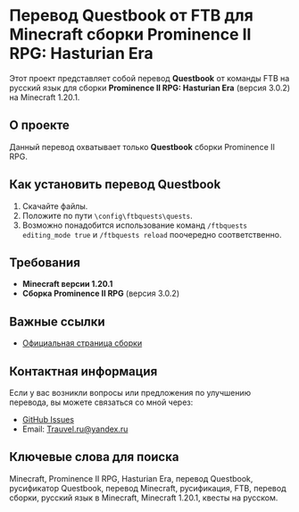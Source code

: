 # Перевод Questbook от FTB для Minecraft сборки Prominence II RPG: Hasturian Era

Этот проект представляет собой перевод **Questbook** от команды FTB на русский язык для сборки **Prominence II RPG: Hasturian Era** (версия 3.0.2) на Minecraft 1.20.1.

## О проекте

Данный перевод охватывает только **Questbook** сборки Prominence II RPG.

## Как установить перевод Questbook

1. Скачайте файлы.
2. Положите по пути `\config\ftbquests\quests`.
3. Возможно понадобится использование команд `/ftbquests editing_mode true` и `/ftbquests reload` поочередно соответственно.

## Требования

- **Minecraft версии 1.20.1**
- **Сборка Prominence II RPG** (версия 3.0.2)

## Важные ссылки

- [Официальная страница сборки](https://www.curseforge.com/minecraft/modpacks/prominence-2-rpg)

## Контактная информация

Если у вас возникли вопросы или предложения по улучшению перевода, вы можете связаться со мной через:

- [GitHub Issues](https://github.com/Trauvel/Translation-of-Prominence-II-RPG-Hasturian-Era/issues)
- Email: Trauvel.ru@yandex.ru

## Ключевые слова для поиска

Minecraft, Prominence II RPG, Hasturian Era, перевод Questbook, русификатор Questbook, перевод Minecraft, русификация, FTB, перевод сборки, русский язык в Minecraft, Minecraft 1.20.1, квесты на русском.
